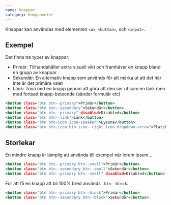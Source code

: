```yaml
---
name: Knappar
category: Komponenter
---
```


Knappar kan användas med elementen `<a>`, `<button>`, och `<input>`.

## Exempel

Det finns tre typer av knappar:

- Primär: Tillhandahåller extra visuell vikt och framhäver en knapp bland en grupp av knappar
- Sekundär: En alternativ knapp som används för att märka ut att det här inte är det primära valet
- Länk: Tona ned en knapp genom att göra att den ser ut som en länk men med fortsatt knapp-beteende (sänder formulär etc)

```types.html
<button class="btn btn--primary">Primär</button>
<button class="btn btn--secondary">Sekundär</button>
<button class="btn btn--primary" disabled>Disabled</button>
<button class="btn btn--link">Länk</button>
<button class="btn btn-icon icon-speaker">Lyssna</button>
<button class="btn btn-icon btn-icon--right icon-dropdown-arrow">Platshållare</button>
```

## Storlekar
En mindre knapp är lämplig att använda till exempel när lorem ipsum...

```small.html
<button class="btn btn--primary btn--small">Primär</button>
<button class="btn btn--secondary btn--small">Sekundär</button>
<button class="btn btn--primary btn--small" disabled>Disabled</button>
```

För att få en knapp att bli 100% bred används `.btn--block`.
```block.html
<button class="btn btn--primary btn--block">Primär</button>
<button class="btn btn--secondary btn--block">Sekundär</button>
```
